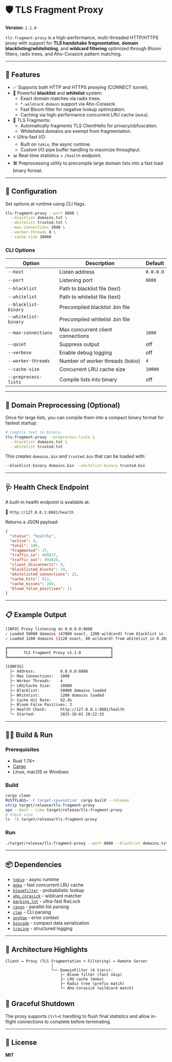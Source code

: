 # 🛡️ TLS Fragment Proxy

**Version:** `1.1.0`

`tls-fragment-proxy` is a high-performance, multi-threaded HTTP/HTTPS proxy with support for **TLS handshake fragmentation**, **domain blacklisting/whitelisting**, and **wildcard filtering** optimized through Bloom filters, radix trees, and Aho-Corasick pattern matching.

---

## 🚀 Features

- ✅ Supports both HTTP and HTTPS proxying (CONNECT tunnel).
- 🚫 Powerful **blacklist** and **whitelist** system:
    - Exact domain matches via radix trees.
    - `*.wildcard.domain` support via Aho-Corasick.
    - Fast Bloom filter for negative lookup optimization.
    - Caching via high-performance concurrent LRU cache (`moka`).
- 🔐 TLS Fragments:
    - Automatically fragments TLS ClientHello for privacy/obfuscation.
    - Whitelisted domains are exempt from fragmentation.
- ⚡ Ultra-fast I/O:
    - Built on `tokio`, the async runtime.
    - Custom I/O pipe buffer handling to maximize throughput.
- 📊 Real-time statistics + `/health` endpoint.
- 🛠️ Preprocessing utility to precompile large domain lists into a fast load binary format.

---

## 🧰 Configuration

Set options at runtime using CLI flags.

```bash
tls-fragment-proxy --port 8888 \
  --blacklist domains.txt \
  --whitelist trusted.txt \
  --max-connections 2048 \
  --worker-threads 8 \
  --cache-size 10000
```

### CLI Options

| Option                    | Description                          | Default         |
|--------------------------|--------------------------------------|-----------------|
| `--host`                 | Listen address                       | `0.0.0.0`       |
| `--port`                 | Listening port                       | `8888`          |
| `--blacklist`            | Path to blacklist file (text)       |                 |
| `--whitelist`            | Path to whitelist file (text)       |                 |
| `--blacklist-binary`     | Precompiled blacklist .bin file     |                 |
| `--whitelist-binary`     | Precompiled whitelist .bin file     |                 |
| `--max-connections`      | Max concurrent client connections   | `1000`          |
| `--quiet`                | Suppress output                     | off             |
| `--verbose`              | Enable debug logging                | off             |
| `--worker-threads`       | Number of worker threads (tokio)    | `4`             |
| `--cache-size`           | Concurrent LRU cache size           | `10000`         |
| `--preprocess-lists`     | Compile lists into binary           | off             |

---

## 🔂 Domain Preprocessing (Optional)

Once for large lists, you can compile them into a compact binary format for fastest startup:

```bash
# Compile text to binary
tls-fragment-proxy --preprocess-lists \
  --blacklist domains.txt \
  --whitelist trusted.txt
```

This creates `domains.bin` and `trusted.bin` that can be loaded with:

```bash
--blacklist-binary domains.bin --whitelist-binary trusted.bin
```

---

## 🩺 Health Check Endpoint

A built-in health endpoint is available at:

📍 `http://127.0.0.1:8882/health`

Returns a JSON payload:

```json
{
  "status": "healthy",
  "active": 4,
  "total": 109,
  "fragmented": 37,
  "traffic_in": 495017,
  "traffic_out": 993820,
  "client_disconnects": 8,
  "blacklisted_blocks": 14,
  "whitelisted_connections": 22,
  "cache_hits": 812,
  "cache_misses": 204,
  "bloom_false_positives": 11
}
```

---

## 📋 Example Output

```bash
[INFO] Proxy listening on 0.0.0.0:8888
✓ Loaded 50000 domains (47800 exact, 1200 wildcard) from blacklist in 1.17s
✓ Loaded 1200 domains (1120 exact, 80 wildcard) from whitelist in 0.20s

╔═════════════════════════════════════════════╗
║       TLS Fragment Proxy v1.1.0             ║
╚═════════════════════════════════════════════╝

[CONFIG]
  ├─ Address:           0.0.0.0:8888
  ├─ Max Connections:   1000
  ├─ Worker Threads:    4
  ├─ LRU/Cache Size:    10000
  ├─ Blacklist:         50000 domains loaded
  ├─ Whitelist:         1200 domains loaded
  ├─ Cache Hit Rate:    92.4%
  ├─ Bloom False Positives: 3
  ├─ Health Check:      http://127.0.0.1:8882/health
  └─ Started:           2025-10-01 20:22:33
```

---

## 👨‍🔧 Build & Run

### Prerequisites

- Rust 1.74+
- [Cargo](https://doc.rust-lang.org/cargo/)
- Linux, macOS or Windows

### Build

```bash
cargo clean
RUSTFLAGS='-C target-cpu=native' cargo build --release
strip target/release/tls-fragment-proxy
upx --best --lzma target/release/tls-fragment-proxy
# Check size
ls -lh target/release/tls-fragment-proxy
```

### Run

```bash
./target/release/tls-fragment-proxy --port 8888 --blacklist domains.txt
```

---

## 📦 Dependencies

- [`tokio`](https://docs.rs/tokio) - async runtime
- [`moka`](https://docs.rs/moka) - fast concurrent LRU cache
- [`bloomfilter`](https://docs.rs/bloomfilter) - probabilistic lookup
- [`aho_corasick`](https://docs.rs/aho-corasick) - wildcard matcher
- [`parking_lot`](https://docs.rs/parking_lot) - ultra-fast RwLock
- [`rayon`](https://docs.rs/rayon) - parallel list parsing
- [`clap`](https://docs.rs/clap/latest/clap/) - CLI parsing
- [`anyhow`](https://docs.rs/anyhow) - error context
- [`bincode`](https://docs.rs/bincode) - compact data serialization
- [`tracing`](https://docs.rs/tracing) - structured logging

---

## 🧪 Architecture Highlights

```
Client ↔ Proxy (TLS Fragmentation + Filtering) ↔ Remote Server
                    │
                    └── DomainFilter (4 tiers):
                        ├─ Bloom filter (fast skip)
                        ├─ LRU cache (moka)
                        ├─ Radix tree (prefix match)
                        └─ Aho-Corasick (wildcard match)
```

## 🏁 Graceful Shutdown

The proxy supports `Ctrl+C` handling to flush final statistics and allow in-flight connections to complete before terminating.

---

## 📃 License

**MIT**
